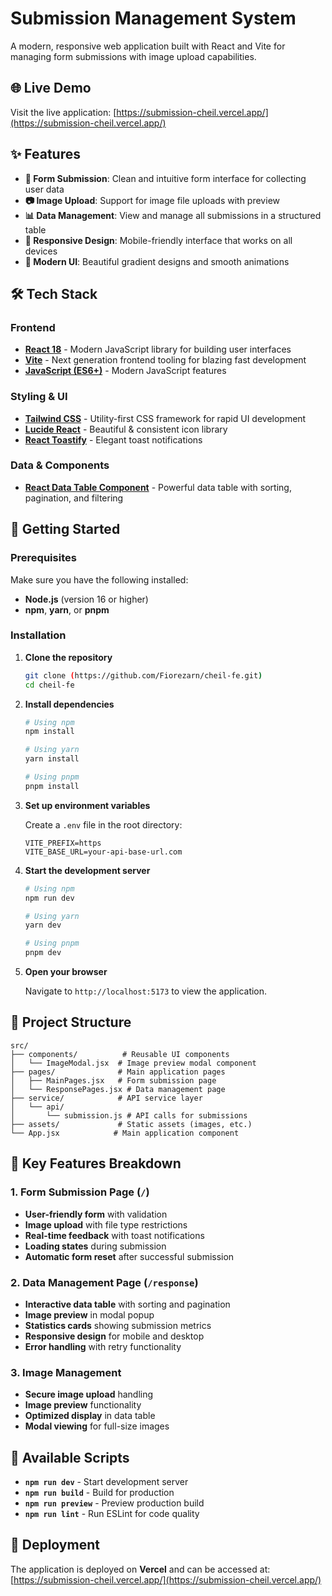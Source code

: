 # Submission Management System

A modern, responsive web application built with React and Vite for managing form submissions with image upload capabilities.

## 🌐 Live Demo

Visit the live application: [https://submission-cheil.vercel.app/](https://submission-cheil.vercel.app/)

## ✨ Features

- **📝 Form Submission**: Clean and intuitive form interface for collecting user data
- **📷 Image Upload**: Support for image file uploads with preview
- **📊 Data Management**: View and manage all submissions in a structured table
- **📱 Responsive Design**: Mobile-friendly interface that works on all devices
- **🎨 Modern UI**: Beautiful gradient designs and smooth animations

## 🛠️ Tech Stack

### Frontend

- **[React 18](https://reactjs.org/)** - Modern JavaScript library for building user interfaces
- **[Vite](https://vitejs.dev/)** - Next generation frontend tooling for blazing fast development
- **[JavaScript (ES6+)](https://developer.mozilla.org/en-US/docs/Web/JavaScript)** - Modern JavaScript features

### Styling & UI

- **[Tailwind CSS](https://tailwindcss.com/)** - Utility-first CSS framework for rapid UI development
- **[Lucide React](https://lucide.dev/)** - Beautiful & consistent icon library
- **[React Toastify](https://fkhadra.github.io/react-toastify/)** - Elegant toast notifications

### Data & Components

- **[React Data Table Component](https://react-data-table-component.netlify.app/)** - Powerful data table with sorting, pagination, and filtering

## 🚀 Getting Started

### Prerequisites

Make sure you have the following installed:

- **Node.js** (version 16 or higher)
- **npm**, **yarn**, or **pnpm**

### Installation

1. **Clone the repository**

   ```bash
   git clone (https://github.com/Fiorezarn/cheil-fe.git)
   cd cheil-fe
   ```

2. **Install dependencies**

   ```bash
   # Using npm
   npm install

   # Using yarn
   yarn install

   # Using pnpm
   pnpm install
   ```

3. **Set up environment variables**

   Create a `.env` file in the root directory:

   ```env
   VITE_PREFIX=https
   VITE_BASE_URL=your-api-base-url.com
   ```

4. **Start the development server**

   ```bash
   # Using npm
   npm run dev

   # Using yarn
   yarn dev

   # Using pnpm
   pnpm dev
   ```

5. **Open your browser**

   Navigate to `http://localhost:5173` to view the application.

## 📁 Project Structure

```
src/
├── components/          # Reusable UI components
│   └── ImageModal.jsx  # Image preview modal component
├── pages/              # Main application pages
│   ├── MainPages.jsx   # Form submission page
│   └── ResponsePages.jsx # Data management page
├── service/            # API service layer
│   └── api/
│       └── submission.js # API calls for submissions
├── assets/             # Static assets (images, etc.)
└── App.jsx            # Main application component
```

## 🎯 Key Features Breakdown

### 1. Form Submission Page (`/`)

- **User-friendly form** with validation
- **Image upload** with file type restrictions
- **Real-time feedback** with toast notifications
- **Loading states** during submission
- **Automatic form reset** after successful submission

### 2. Data Management Page (`/response`)

- **Interactive data table** with sorting and pagination
- **Image preview** in modal popup
- **Statistics cards** showing submission metrics
- **Responsive design** for mobile and desktop
- **Error handling** with retry functionality

### 3. Image Management

- **Secure image upload** handling
- **Image preview** functionality
- **Optimized display** in data table
- **Modal viewing** for full-size images

## 🔧 Available Scripts

- **`npm run dev`** - Start development server
- **`npm run build`** - Build for production
- **`npm run preview`** - Preview production build
- **`npm run lint`** - Run ESLint for code quality


## 🚀 Deployment

The application is deployed on **Vercel** and can be accessed at:
[https://submission-cheil.vercel.app/](https://submission-cheil.vercel.app/)
